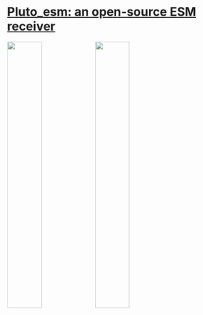# [Pluto_esm: an open-source ESM receiver](./pluto_esm_app)
<img src="https://github.com/user-attachments/assets/87617445-a41e-4e44-8132-8c5be44d5f16" width=40%>
<img src="https://github.com/user-attachments/assets/d0ac3922-13c4-487f-83c4-249cbce1c41d" width=40%>
